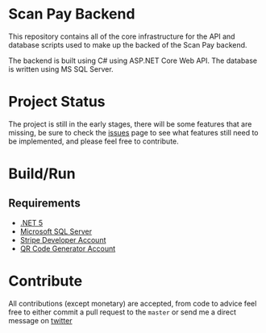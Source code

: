 # Scan Pay Backend
This repository contains all of the core infrastructure for the API and database scripts used to make up the backed of the Scan Pay backend.

The backend is built using C# using ASP.NET Core Web API. The database is written using MS SQL Server.

# Project Status
The project is still in the early stages, there will be some features that are missing, be sure to check the [issues](https://github.com/bonganibg/scan-pay-backend/issues) page to see what features still need to be implemented, and please feel free to contribute.

# Build/Run
## Requirements
* [.NET 5 ](https://dotnet.microsoft.com/en-us/download)
* [Microsoft SQL Server](https://docs.microsoft.com/en-us/sql/index)
* [Stripe Developer Account](https://stripe.com/docs/api)
* [QR Code Generator Account](https://www.qr-code-generator.com/qr-code-api/)



# Contribute
All contributions (except monetary) are accepted, from code to advice feel free to either commit a pull request to the `master` or send me a direct message on [twitter](https://twitter.com/bonganibg)